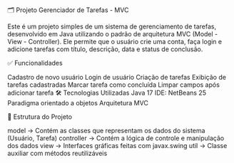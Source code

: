 🗂 Projeto Gerenciador de Tarefas - MVC

Este é um projeto simples de um sistema de gerenciamento de tarefas, desenvolvido em Java utilizando o padrão de arquitetura MVC (Model - View - Controller). Ele permite que o usuário crie uma conta, faça login e adicione tarefas com título, descrição, data e status de conclusão.

✅ Funcionalidades

Cadastro de novo usuário
Login de usuário
Criação de tarefas
Exibição de tarefas cadastradas
Marcar tarefa como concluída
Limpar campos após adicionar tarefa
🛠 Tecnologias Utilizadas
Java 17
IDE: NetBeans 25
Paradigma orientado a objetos
Arquitetura MVC

📁 Estrutura do Projeto

model → Contém as classes que representam os dados do sistema (Usuário, Tarefa)
controller → Contém a lógica de controle e manipulação dos dados
view → Interfaces gráficas feitas com javax.swing
util → Classe auxiliar com métodos reutilizáveis
